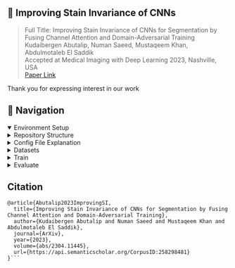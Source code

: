 ## 🔬 Improving Stain Invariance of CNNs

> Full Title: Improving Stain Invariance of CNNs for Segmentation by Fusing Channel Attention and Domain-Adversarial Training <br>
Kudaibergen Abutalip, Numan Saeed, Mustaqeem Khan, Abdulmotaleb El Saddik <br>
Accepted at Medical Imaging with Deep Learning 2023, Nashville, USA <br>
> [Paper Link](https://openreview.net/pdf?id=uZ1SVZgEJ02) <br>

Thank you for expressing interest in our work

## 📖 Navigation
<details open>
  <summary>Environment Setup</summary>
</details>
<details>
  <summary>Repository Structure</summary>
</details>
<details>
  <summary>Config File Explanation</summary>
</details>
<details>
  <summary>Datasets</summary>
</details>
<details>
  <summary>Train</summary>
</details>
<details>
  <summary>Evaluate</summary>
</details>

## Citation
```
@article{Abutalip2023ImprovingSI,
  title={Improving Stain Invariance of CNNs for Segmentation by Fusing Channel Attention and Domain-Adversarial Training},
  author={Kudaibergen Abutalip and Numan Saeed and Mustaqeem Khan and Abdulmotaleb El Saddik},
  journal={ArXiv},
  year={2023},
  volume={abs/2304.11445},
  url={https://api.semanticscholar.org/CorpusID:258298481}
}```
